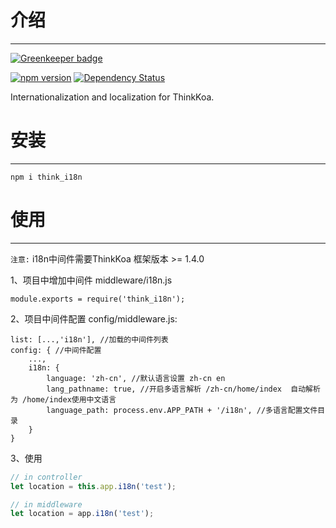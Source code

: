 # 介绍
-----

[![Greenkeeper badge](https://badges.greenkeeper.io/thinkkoa/think_i18n.svg)](https://greenkeeper.io/)

[![npm version](https://badge.fury.io/js/think_i18n.svg)](https://badge.fury.io/js/think_i18n)
[![Dependency Status](https://david-dm.org/thinkkoa/think_i18n.svg)](https://david-dm.org/thinkkoa/think_i18n)

Internationalization and localization for ThinkKoa.

# 安装
-----

```
npm i think_i18n
```

# 使用
-----

`注意:` i18n中间件需要ThinkKoa 框架版本 >= 1.4.0

1、项目中增加中间件 middleware/i18n.js

```
module.exports = require('think_i18n');
```

2、项目中间件配置 config/middleware.js:

```
list: [...,'i18n'], //加载的中间件列表
config: { //中间件配置
    ...,
    i18n: {
        language: 'zh-cn', //默认语言设置 zh-cn en
        lang_pathname: true, //开启多语言解析 /zh-cn/home/index  自动解析为 /home/index使用中文语言
        language_path: process.env.APP_PATH + '/i18n', //多语言配置文件目录
    }
}
```

3、使用

```js
// in controller
let location = this.app.i18n('test');

// in middleware 
let location = app.i18n('test');
```